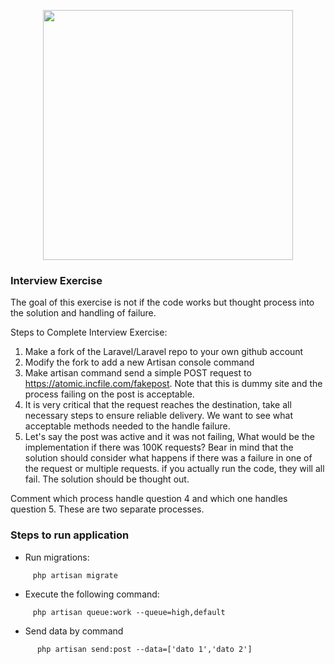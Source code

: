<p align="center"><img src="https://res.cloudinary.com/dtfbvvkyp/image/upload/v1566331377/laravel-logolockup-cmyk-red.svg" width="400"></p>

### Interview Exercise

The goal of this exercise is not if the code works but thought process into the solution and handling of failure.   

Steps to Complete Interview Exercise:
1. Make a fork of the Laravel/Laravel repo to your own github account
2. Modify the fork to add a new Artisan console command
3. Make artisan command send a simple POST request to https://atomic.incfile.com/fakepost. Note that this is dummy site and the process failing on the post is acceptable.
4. It is very critical that the request reaches the destination, take all necessary steps to ensure reliable delivery. We want to see what acceptable methods needed to the handle failure.
5. Let's say the post was active and it was not failing, What would be the implementation if there was 100K requests? Bear in mind that the solution should consider what happens if there was a failure in one of the request or multiple requests. if you actually run the code, they will all fail. The solution should be thought out.

Comment which process handle question 4 and which one handles question 5. These are two separate processes.

### Steps to run application
- Run migrations:
```
     php artisan migrate
```

- Execute the following command:

```
     php artisan queue:work --queue=high,default
```

- Send data by command

```
      php artisan send:post --data=['dato 1','dato 2']
```

